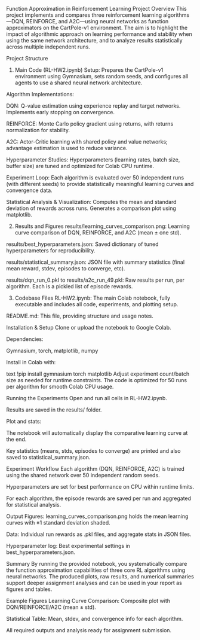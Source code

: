 Function Approximation in Reinforcement Learning
Project Overview
This project implements and compares three reinforcement learning algorithms—DQN, REINFORCE, and A2C—using neural networks as function approximators on the CartPole-v1 environment. The aim is to highlight the impact of algorithmic approach on learning performance and stability when using the same network architecture, and to analyze results statistically across multiple independent runs.

Project Structure
1. Main Code (RL-HW2.ipynb)
Setup: Prepares the CartPole-v1 environment using Gymnasium, sets random seeds, and configures all agents to use a shared neural network architecture.

Algorithm Implementations:

DQN: Q-value estimation using experience replay and target networks. Implements early stopping on convergence.

REINFORCE: Monte Carlo policy gradient using returns, with returns normalization for stability.

A2C: Actor-Critic learning with shared policy and value networks; advantage estimation is used to reduce variance.

Hyperparameter Studies: Hyperparameters (learning rates, batch size, buffer size) are tuned and optimized for Colab CPU runtime.

Experiment Loop: Each algorithm is evaluated over 50 independent runs (with different seeds) to provide statistically meaningful learning curves and convergence data.

Statistical Analysis & Visualization: Computes the mean and standard deviation of rewards across runs. Generates a comparison plot using matplotlib.

2. Results and Figures
results/learning_curves_comparison.png: Learning curve comparison of DQN, REINFORCE, and A2C (mean ± one std).

results/best_hyperparameters.json: Saved dictionary of tuned hyperparameters for reproducibility.

results/statistical_summary.json: JSON file with summary statistics (final mean reward, stdev, episodes to converge, etc).

results/dqn_run_0.pkl to results/a2c_run_49.pkl: Raw results per run, per algorithm. Each is a pickled list of episode rewards.

3. Codebase Files
RL-HW2.ipynb: The main Colab notebook, fully executable and includes all code, experiments, and plotting setup.

README.md: This file, providing structure and usage notes.

Installation & Setup
Clone or upload the notebook to Google Colab.

Dependencies:

Gymnasium, torch, matplotlib, numpy

Install in Colab with:

text
!pip install gymnasium torch matplotlib
Adjust experiment count/batch size as needed for runtime constraints. The code is optimized for 50 runs per algorithm for smooth Colab CPU usage.

Running the Experiments
Open and run all cells in RL-HW2.ipynb.

Results are saved in the results/ folder.

Plot and stats:

The notebook will automatically display the comparative learning curve at the end.

Key statistics (means, stds, episodes to converge) are printed and also saved to statistical_summary.json.

Experiment Workflow
Each algorithm (DQN, REINFORCE, A2C) is trained using the shared network over 50 independent random seeds.

Hyperparameters are set for best performance on CPU within runtime limits.

For each algorithm, the episode rewards are saved per run and aggregated for statistical analysis.

Output
Figures: learning_curves_comparison.png holds the mean learning curves with ±1 standard deviation shaded.

Data: Individual run rewards as .pkl files, and aggregate stats in JSON files.

Hyperparameter log: Best experimental settings in best_hyperparameters.json.

Summary
By running the provided notebook, you systematically compare the function approximation capabilities of three core RL algorithms using neural networks. The produced plots, raw results, and numerical summaries support deeper assignment analyses and can be used in your report as figures and tables.

Example Figures
Learning Curve Comparison: Composite plot with DQN/REINFORCE/A2C (mean ± std).

Statistical Table: Mean, stdev, and convergence info for each algorithm.

All required outputs and analysis ready for assignment submission.